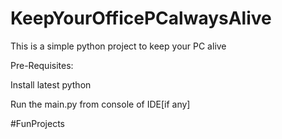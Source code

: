 # KeepYourOfficePCalwaysAlive
This is a simple python project to keep your PC alive

Pre-Requisites:

Install latest python 

Run the main.py from console of IDE[if any]

#FunProjects
